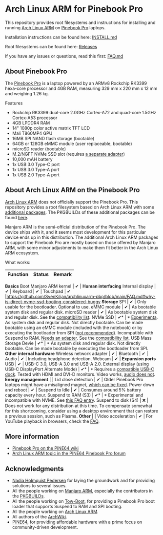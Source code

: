 # Arch Linux ARM for Pinebook Pro

This repository provides root filesystems and instructions for installing and running [Arch Linux ARM](https://archlinuxarm.org/) on [Pinebook Pro](https://www.pine64.org/pinebook-pro/) laptops.

Installation instructions can be found here: [INSTALL.md](INSTALL.md)

Root filesystems can be found here: [Releases](https://github.com/SvenKiljan/archlinuxarm-pbp/releases)

If you have any issues or questions, read this first: [FAQ.md](FAQ.md)

## About Pinebook Pro

The [Pinebook Pro](https://www.pine64.org/pinebook-pro/) is a laptop powered by an ARMv8 Rockchip RK3399 hexa-core processor and 4GB RAM, measuring 329 mm x 220 mm x 12 mm and weighing 1.26 kg.

Features

- Rockchip RK3399 dual-core 2.0GHz Cortex-A72 and quad-core 1.5GHz Cortex-A53 processor
- 4GB LPDDR4 RAM
- 14" 1080p color active matrix TFT LCD
- Mali T860MP4 GPU
- 16MB SPI NAND flash storage (bootable)
- 64GB or 128GB eMMC module (user replaceable, bootable)
- microSD reader (bootable)
- M.2/NGFF NVMe SSD slot (requires [a separate adapter](https://pine64.com/product/pinebook-pro-m-2-ngff-nvme-ssd-interface-adapter/?v=0446c16e2e66))
- 10,000 mAH battery
- 1x USB 3.0 Type-C port
- 1x USB 3.0 Type-A port
- 1x USB 2.0 Type-A port

## About Arch Linux ARM on the Pinebook Pro

[Arch Linux ARM](https://archlinuxarm.org/) does not officially support the Pinebook Pro. This repository provides a root filesystem based on Arch Linux ARM with some [additional packages](https://pacman.kiljan.org/archlinuxarm-pbp/os/aarch64/). The PKGBUILDs of these additional packages can be found [here](https://github.com/SvenKiljan/archlinuxarm-pbp-packages).

Manjaro ARM is the semi-official distribution of the Pinebook Pro. The device ships with it, and it seems most development for this particular device ends up in this distribution. The additional Arch Linux ARM packages to support the Pinebook Pro are mostly based on those offered by Manjaro ARM, with some minor adjustments to make them fit better in the Arch Linux ARM ecosystem.

What works:

Function | Status | Remark
--- | --- | ---
**Basics**
Boot Manjaro ARM kernel | ✔ |
**Human interfacing**
Internal display | ✔ |
Keyboard | ✔ |
Touchpad | ✔ |https://github.com/SvenKiljan/archlinuxarm-pbp/blob/main/FAQ.md#why-is-direct-nvme-ssd-booting-considered-buggy
**Storage**
SPI | ✔ | Only usable for the bootloader. Optional to use.
eMMC module | ✔ | As bootable system disk and regular disk.
microSD reader | ✔ | As bootable system disk and regular disk. See the [compatibility list](https://wiki.pine64.org/wiki/Pinebook_Pro_Hardware_Accessory_Compatibility#microSD_Cards).
NVMe SSD | ✔* | * [Experimenta](https://wiki.pine64.org/wiki/Pinebook_Pro_Troubleshooting_Guide#NVMe_SSD_issues). As system disk and regular disk. Not directly bootable. Can be made bootable using an eMMC module (included with the notebook) or by executing the bootloader from SPI ([not recommended](https://github.com/SvenKiljan/archlinuxarm-pbp/blob/main/FAQ.md#why-is-direct-nvme-ssd-booting-considered-buggy)). Incompatible with Suspend to RAM. [Needs an adapter](https://pine64.com/product/pinebook-pro-m-2-ngff-nvme-ssd-interface-adapter/). See the [compatibility list](https://wiki.pine64.org/wiki/Pinebook_Pro_Hardware_Accessory_Compatibility#NVMe_SSD_drives).
USB Mass Storage Devie | ✔* | * As system disk and regular disk. Not directly bootable. Can be made bootable by executing the bootloader from SPI.
**Other internal hardware**
Wireless network adapter | ✔ |
Bluetooth | ✔ |
Audio | ✔ | Including headphone detection.
Webcam | ✔ |
**Expansion ports**
USB | ✔ | USB-C 3.0, USB-A 3.0 and USB-A 2.0.
External display (using USB-C DisplayPort Alternate Mode) | ✔* | * Requires a [compatible USB-C dock](https://wiki.pine64.org/wiki/Pinebook_Pro_Hardware_Accessory_Compatibility#USB_C_alternate_mode_DP). Tested with HDMI and DVI-D monitors. Video works, [audio does not](https://forum.manjaro.org/t/no-hdmi-audio-on-pinebook-pro/50203/2).
**Energy management** | |
Lid close detection | ✔ | Older Pinebook Pro laptops might have a misaligned magnet, [which can be fixed](https://wiki.pine64.org/wiki/Pinebook_Pro_Troubleshooting_Guide#Pinebook_Pro_will_not_sleep_with_lid_closed).
Power down and reboot | ✔ |
Suspend to Idle | ✔ | Consumes around 5% battery capacity every hour.
Suspend to RAM (S3) | ✔* | * Experimental and incompatible with NVME. See [this FAQ entry](FAQ.md#why-does-the-system-consume-so-much-energy-when-sleeping).
Suspend to disk (S4) | ❌ | Does not work for any distribution at this time. To compensate somewhat for this shortcoming, consider using a desktop environment that can restore a previous session, such as Plasma.
**Other** |  | 
Video acceleration | ✔ | For YouTube playback in browsers, check the [FAQ](FAQ.md#why-is-youtube-so-slow).

## More information

* [Pinebook Pro on the PINE64 wiki](https://wiki.pine64.org/index.php/Pinebook_Pro)
* [Arch Linux ARM topic in the PINE64 Pinebook Pro forum](https://forum.pine64.org/showthread.php?tid=14238)

## Acknowledgments

* [Nadia Holmquist Pedersen](https://nhp.sh/) for laying the groundwork and for providing solutions to several issues.
* All the people working on [Manjaro ARM](https://manjaro.org/), especially the contributors in the [PKGBUILDs](https://pacman.kiljan.org/archlinuxarm-pbp/).
* All the people working on [Tow-Boot](https://github.com/Tow-Boot/Tow-Boot), for providing a Pinebook Pro boot loader that supports Suspend to RAM and SPI booting.
* All the people working on [Arch Linux ARM](https://archlinuxarm.org/).
* All authors of the [ArchWiki](https://wiki.archlinux.org/).
* [PINE64](https://www.pine64.org/), for providing affordable hardware with a prime focus on community-driven development.
